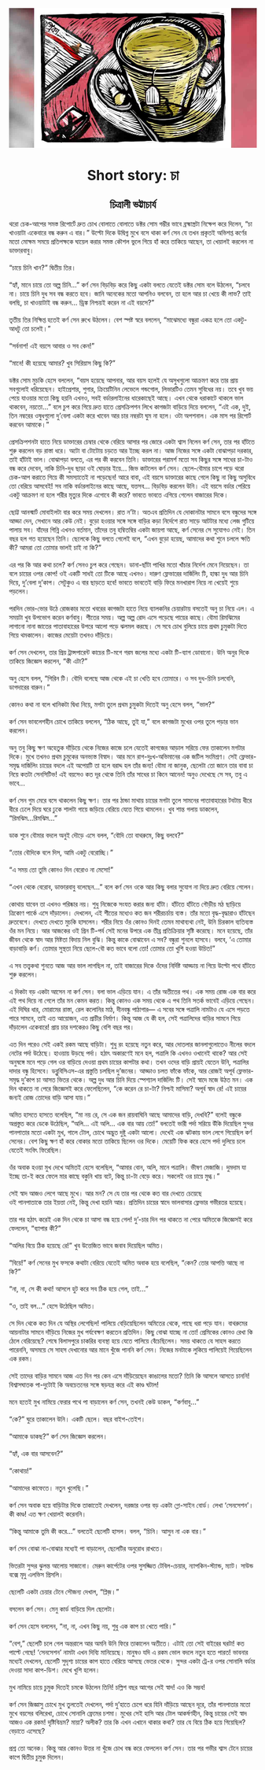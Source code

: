 <div align=center> <img src="../../metadata/images/rabibasariya/Short-story:-চা.jpg" align="center" ></div>
<h1 align=center>Short story: চা</h1>
<h2 align=center>চিত্রালী ভট্টাচার্য</h2>
থরো চেক-আপের সমস্ত রিপোর্টে দ্রুত চোখ বোলাতে বোলাতে ডক্টর সোম গম্ভীর ভাবে ব্রহ্মাস্ত্রটা নিক্ষেপ করে দিলেন, “চা খাওয়াটা একেবারে বন্ধ করুন এ বার।” উল্টো দিকে উদ্বিগ্ন মুখে বসে থাকা কর্ণ সেন যে তখন প্রকৃতই অভিশপ্ত কর্ণের মতো মোক্ষম সময়ে প্রতিপক্ষকে ঘায়েল করার সমস্ত কৌশল ভুলে গিয়ে হাঁ করে তাকিয়ে আছেন, তা খেয়ালই করলেন না ডাক্তারবাবু।<br> <br>“চায়ে চিনি খান?” দ্বিতীয় তির।<br> <br>“হ্যাঁ, মানে চায়ে তো অল্প চিনি...” কর্ণ সেন বিড়বিড় করে কিছু একটা বলতে যেতেই ডক্টর সোম বলে উঠলেন, “চলবে না। চায়ে চিনি দুধ সব বন্ধ করতে হবে। জানি অনেকের মতো আপনিও বলবেন, তা হলে আর চা খেয়ে কী লাভ? তাই বলছি, চা খাওয়াটাই বন্ধ করুন... ড্রিঙ্ক নিশ্চয়ই করেন না এই বয়সে?”<br> <br>তৃতীয় তির নিক্ষিপ্ত হতেই কর্ণ সেন রুখে উঠলেন। বেশ স্পষ্ট স্বরে বললেন, “মাঝেমধ্যে বন্ধুরা একত্র হলে তো একটু-আধটু তো চলেই।”<br> <br>“সর্বনাশ! এই বয়সে আবার ও সব কেন!”<br> <br>“মানে! কী হয়েছে আমার? খুব সিরিয়াস কিছু কি?”<br> <br>ডক্টর সোম মুচকি হেসে বললেন, “বয়স হয়েছে আপনার, আর বয়স হলেই যে অসুখগুলো আক্রমণ করে তার প্রায় সবগুলোই ধরিয়েছেন। হাইপ্রেশার, শুগার, ক্রিয়েটিনিন লেভেলে গন্ডগোল, লিভারটিও তেমন সুবিধের নয়। তবে খুব ভয় পেয়ে যাওয়ার মতো কিছু হয়নি এখনও, সবই বর্ডারলাইনের ধারেকাছেই আছে। এখন থেকে ধরাকাটে থাকলে ভাল থাকবেন, নয়তো...” বলে চুপ করে গিয়ে দ্রুত হাতে প্রেসক্রিপশন লিখে কাগজটা বাড়িয়ে দিয়ে বললেন, “এই এক, দুই, তিন নম্বরের ওষুধগুলো দু’বেলা একটা করে খাবেন আর চার নম্বরটা ঘুম না হলে। ওটা অপশনাল।  এক মাস পর রিপোর্ট করবেন আমাকে।”<br> <br>প্রেসক্রিপশনটা হাতে নিয়ে ডাক্তারের চেম্বার থেকে বেরিয়ে আসার পর জোরে একটা শ্বাস নিলেন কর্ণ সেন, তার পর হাঁটতে শুরু করলেন বড় রাস্তা ধরে। অটো বা টোটোয় চড়তে আর ইচ্ছে করল না। আজ নিজের সঙ্গে একটা বোঝাপড়া দরকার, তাই হাঁটাই ভাল। বোঝাপড়া বলতে, এর পর কী করবেন তিনি। ডাক্তারের পরামর্শ মতো সব কিছুর সঙ্গে সাধের চা-টাও বন্ধ করে দেবেন, নাকি চিনি-দুধ ছাড়া ওই ঘোড়ার ইয়ে... জিভ কাটলেন কর্ণ সেন। ছেলে-বৌমার চাপে পড়ে থরো চেক-আপ করাতে গিয়ে কী সমস্যাতেই না পড়েছেন! আরে বাবা, এই বয়সে ডাক্তারের কাছে গেলে কিছু না কিছু অসুবিধে তো বেরিয়ে আসবেই! সব নাকি বর্ডারলাইনের কাছে আছে, যত্তসব... বিড়বিড় করলেন উনি। এই বয়সে বর্ডার পেরিয়ে একটু আক্রমণ না হলে শরীর মৃত্যুর দিকে এগোবে কী করে? ভাবতে ভাবতে এগিয়ে গেলেন বাজারের দিকে।<br> <br>ছোট্ট আনস্মার্ট মোবাইলটা বার করে সময় দেখলেন। রাত ন’টা। অতএব প্রতিদিন যে দোকানটার সামনে বসে বন্ধুদের সঙ্গে আড্ডা দেন, সেখানে আর কেউ নেই। বুড়ো হওয়ার সঙ্গে সঙ্গে বাড়ির কড়া নির্দেশে রাত সাড়ে আটটার মধ্যে লেজ গুটিয়ে পালায় সব। যাঁদের গিন্নি এখনও বর্তমান, তাঁদের তবু হম্বিতম্বির একটা জায়গা আছে, কর্ণ সেনের সে সুযোগও নেই। তিন বছর হল গত হয়েছেন তিনি। ছেলেকে কিছু বলতে গেলেই বলে, “এখন বুড়ো হয়েছ, আমাদের কথা শুনে চললে ক্ষতি কী? আমরা তো তোমার ভালই চাই না কি?”<br> <br>এর পর কি আর কথা চলে? কর্ণ সেনও চুপ করে গেছেন। ডানা-ছাঁটা পাখির মতো খাঁচার নির্দেশ মেনে নিয়েছেন। তা বলে চায়ের ওপর কোপ! ওই একটি সাধই তো টিকে আছে এখনও। দারুণ ফ্লেভারের দার্জিলিং টি, হাল্কা দুধ আর চিনি দিয়ে, দু’বেলা দু’কাপ। সেটুকুও এ বার ছাড়তে হবে! ভাবতে ভাবতেই বাড়ি ফিরে মনখারাপ নিয়ে না খেয়েই শুয়ে পড়লেন।<br> <br>পরদিন ভোর-ভোর উঠে রোজকার মতো খবরের কাগজটা হাতে নিয়ে ব্যালকনির চেয়ারটায় বসতেই অনু চা নিয়ে এল। এ সময়টা খুব উপভোগ করেন কর্ণবাবু। শীতের সময়। অল্প অল্প রোদ এসে পড়েছে পায়ের কাছে। বৌমা রিমঝিমের লাগানো নানা জাতের পাতাবাহারের উপরে আলো পড়ে ঝলমল করছে। সে সবে চোখ বুলিয়ে চায়ে প্রথম চুমুকটা দিতে গিয়ে থমকালেন। কাজের মেয়েটা তখনও দাঁড়িয়ে।<br> <br>কর্ণ সেন দেখলেন, তার প্রিয় ট্রান্সপারেন্ট কাচের টি-মগে গরম জলের মধ্যে একটা টি-ব্যাগ ডোবানো। উনি অনুর দিকে তাকিয়ে জিজ্ঞেস করলেন, “কী এটা?”<br> <br>অনু হেসে বলল, “গিরিন টি। বৌদি বলেছে আজ থেকে এই চা খেতি হবে তোমারে। ও সব দুধ-চিনি চলবেনি, ডাগদারের বারুন।”<br> <br>কোনও কথা না বলে খানিকটা দ্বিধা নিয়ে, মগটা তুলে প্রথম চুমুকটা দিতেই অনু হেসে বলল, “ভাল?”<br> <br>কর্ণ সেন ভাবলেশহীন চোখে তাকিয়ে বললেন, “ঠিক আছে, তুই যা,” বলে কাগজটা মুখের ওপর তুলে পড়ার ভান করলেন।<br> <br>অনু তবু কিছু ক্ষণ অহেতুক  দাঁড়িয়ে থেকে নিজের কাজে চলে যেতেই কাগজের আড়াল সরিয়ে ফের তাকালেন মগটার দিকে। মুখে তখনও প্রথম চুমুকের অনভ্যস্ত বিস্বাদ। আর মনে রাগ-দুঃখ-অভিমানের এক জটিল সংমিশ্রণ। সেই ফ্লেভার-সমৃদ্ধ দার্জিলিং চায়ের বদলে এই অপেয়টি তা হলে বরাদ্দ হল তাঁর জন্য! বৌমা না জানুক, ছেলেটা তো জানে তার বাবা চা নিয়ে কতটা সেনসিটিভ! এই বয়সেও কত দূর থেকে তিনি তাঁর সাধের চা কিনে আনেন! অনুও দেখেছে সে সব, তবু এ ভাবে...<br> <br>কর্ণ সেন গুম মেরে বসে থাকলেন কিছু ক্ষণ। তার পর ঠান্ডা মাথায় চায়ের মগটা তুলে সামনের পাতাবাহারের টবটায় ধীরে ধীরে ঢেলে দিয়ে ঘরে ঢুকে শালটা গায়ে জড়িয়ে বেরিয়ে যেতে গিয়ে থামলেন। খুব শান্ত গলায় ডাকলেন, “রিমঝিম...রিমঝিম...”<br> <br>ডাক শুনে বৌমার বদলে অনুই দৌড়ে এসে বলল, “বৌদি তো বাথরুমে, কিছু বলবে?”<br> <br>“তোর বৌদিকে বলে দিস, আমি একটু বেরোচ্ছি।”<br> <br>“এ সময় তো তুমি কোনও দিন বেরোও না মেসো!”<br> <br>“এখন থেকে বেরোব, ডাক্তারবাবু  বলেছেন...” বলে কর্ণ সেন ওকে আর কিছু বলার সুযোগ না দিয়ে দ্রুত বেরিয়ে গেলেন।<br> <br>কোথায় যাবেন তা এখনও পরিষ্কার নয়। শুধু নিজেকে সংযত করার জন্য হাঁটা। হাঁটতে হাঁটতে গৌড়ীয় মঠ ছাড়িয়ে ত্রিকোণ পার্কে এসে দাঁড়ালেন। দেখলেন, এই শীতের মধ্যেও কত জন শরীরচর্চায় ব্যস্ত। তাঁর মতো বৃদ্ধ-বৃদ্ধারাও হাঁটছেন দ্রুতবেগে। দেখতে দেখতে মুচকি হাসলেন। শরীর নিয়ে ওঁর কোনও দিনই তেমন মাথাব্যথা নেই, উনি চিরকাল ব্যতিব্যস্ত ওঁর মন নিয়ে। আর আজকের ওই গ্রিন টি-পর্ব সেই মনের উপরে এক তীব্র প্রতিক্রিয়ার সৃষ্টি করেছে। মনে হয়েছে, তাঁর জীবন থেকে স্বাদ আর মিষ্টতা বিদায় নিল বুঝি। কিন্তু কাকে বোঝাবেন এ সব? বন্ধুরা শুনলে হাসবে। বলবে, ‘এ তোমার বাড়াবাড়ি কর্ণ। তোমার সুস্থতা নিয়ে ছেলে-বৌ কত ভাবে বলো তো! তোমার তো খুশি হওয়া উচিত!”<br> <br>এ সব তত্ত্বকথা শুনতে আজ আর ভাল লাগছিল না, তাই বাজারের দিকে ওঁদের নির্দিষ্ট আড্ডায় না গিয়ে উল্টো পথে হাঁটতে শুরু করলেন।<br> <br>এ দিকটা বড় একটা আসেন না কর্ণ সেন। বলা ভাল এড়িয়ে যান। এ তাঁর অতীতের পথ। এক সময় রোজ এক বার করে এই পথ দিয়ে না গেলে তাঁর মন কেমন করত। কিন্তু কোনও এক সময় থেকে এ পথ তিনি সতর্ক ভাবেই এড়িয়ে গেছেন। এই দিঘির ধার, মোরামের রাস্তা, রেল কলোনির মাঠ, দীনবন্ধু পাঠাগার— এ সবের সঙ্গে পত্রালি নামটাও যে এসে পড়তে পারে সামনে, তাই এত আয়োজন, এত প্রাচীর নির্মাণ। কিন্তু আজ যে কী হল, সেই পত্রালিদের বাড়ির সামনে গিয়ে দাঁড়ালেন একেবারে! প্রায় চার দশকেরও কিছু বেশি বছর পর।<br> <br>এত দিন পরেও সেই একই রকম আছে বাড়িটা। শুধু রং হয়েছে নতুন করে, আর দোতলার জানলাগুলোতেও নীলের বদলে নেটের পর্দা উঠেছে। হাওয়ায় উড়ছে পর্দা। হঠাৎ অকারণেই মনে হল, পত্রালি কি এখনও ওখানেই থাকে? আর সেই অনুষঙ্গে মনে পড়ে গেল ওর বাড়িয়ে দেওয়া প্রথম চায়ের কাপটার কথা। তখন ওদের বাড়ি প্রায়ই যেতেন উনি, পত্রালির দাদার বন্ধু হিসেবে। ডব্লুবিসিএস-এর প্রস্তুতি চলছিল দু’জনের। আড্ডাও চলত ফাঁকে ফাঁকে, আর রোজই অপূর্ব ফ্লেভার-সমৃদ্ধ দু’কাপ চা আসত ভিতর থেকে। অল্প দুধ আর চিনি দিয়ে স্পেশ্যাল দার্জিলিং টি। সেই স্বাদে মজে উঠত মন। এক দিন থাকতে না পেরে জিজ্ঞেসই করে ফেলেছিলেন, “কে করেন রে চা-টা? নিশ্চই মাসিমা? অপূর্ব স্বাদ রে! এই চায়ের জন্যই রোজ তোদের বাড়ি আসা যায়।”<br> <br>অমিত হাসতে হাসতে বলেছিল, “মা নয় রে, সে এক জন রায়বাঘিনি আছে আমাদের বাড়ি, দেখবি?” বলেই বন্ধুকে অপ্রস্তুত করে ডেকে উঠেছিল, “অলি... এই অলি... এক বার আয় তো!” বলতেই ভারী পর্দা সরিয়ে উঁকি দিয়েছিল সুন্দর পানপাতার মতো একটা মুখ, গালে টোল, চোখে অদ্ভুত দুষ্টু একটা আলো। দেখেই এক ঝটকায় ভাল লেগে গিয়েছিল কর্ণ সেনের। বেশ কিছু ক্ষণ হাঁ করে বোকার মতো তাকিয়ে ছিলেন ওর দিকে। মেয়েটি ফিক করে হেসে পর্দা দুলিয়ে চলে যেতেই সংবিৎ ফিরেছিল।<br> <br>ওঁর অবাক হওয়া মুখ দেখে অমিতই হেসে বলেছিল, “আমার বোন, অলি, মানে পত্রালি। ভীষণ মেজাজি। দুমদাম যা ইচ্ছে তা-ই করে ফেলে মার কাছে বকুনি খায় বটে, কিন্তু  চা-টা বেড়ে করে। সকলেই ওর চায়ে মুগ্ধ।”<br> <br>সেই স্বাদ আজও লেগে আছে মুখে। আর মন? সে যে তার পর থেকে কত বার দেখতে চেয়েছে<br>
ওই পানপাতাকে তার ইয়ত্তা নেই, কিন্তু দেখা হয়নি আর। প্রতিদিন চায়ের স্বাদে ভালবাসার ফ্লেভার গভীরতর হয়েছে।<br> <br>তার পর হঠাৎ করেই এক দিন থেকে চা আসা বন্ধ হয়ে গেল! দু’-চার দিন পর থাকতে না পেরে অমিতকে জিজ্ঞেসই করে ফেললেন, “ব্যাপার কী?”<br> <br>“অলির বিয়ে ঠিক হয়েছে রে!” খুব উত্তেজিত ভাবে জবাব দিয়েছিল অমিত।<br> <br>“বিয়ে!” কর্ণ সেনের মুখ ফসকে কথাটা বেরিয়ে যেতেই অমিত অবাক হয়ে বলেছিল, “কেন? তোর আপত্তি আছে না কি?”<br> <br>“না, না, সে কী কথা! আসলে হুট করে সব ঠিক হয়ে গেল, তাই...”<br> <br>“ও, তাই বল...” হেসে উঠেছিল অমিত।<br> <br>সে দিন থেকে কত দিন যে অস্থির লেগেছিল! পালিয়ে বেড়িয়েছিলেন অমিতের থেকে, পাছে ধরা পড়ে যান। বাথরুমের আয়নাটার সামনে দাঁড়িয়ে নিজের মুখ পর্যবেক্ষণ করতেন প্রতিদিন। কিছু বোঝা যাচ্ছে না তো! প্রেমিকের কোনও রেখা কি ঠেলে বেরিয়েছে? শেষে বিলাসপুরে চাকরির ব্যবস্থা হয়ে যেতে পালিয়ে বেঁচেছিলেন। সময় থাকতে যে সাহস করতে পারেননি, অসময়ে সে সাহস দেখানোর আর মানে খুঁজে পাননি কর্ণ সেন। নিজের মনটাকে লুকিয়ে পালিয়েই গিয়েছিলেন এক রকম।<br> <br>সেই তাদের বাড়ির সামনে আজ এত দিন পর কেন এসে দাঁড়িয়েছেন কাঙালের মতো? তিনি কি আসলে আসতে চাননি! বিশ্বাসঘাতক পা-দুটোই কি অবচেতনের সঙ্গে ষড়যন্ত্র করে এই কাণ্ড ঘটাল!<br> <br>মনে হতেই মুখ নামিয়ে ফেরার পথে পা বাড়ালেন কর্ণ সেন, তখনই কেউ ডাকল, “কর্ণবাবু...”<br> <br>“কে?” ঘুরে তাকালেন উনি। একটি ছেলে। বছর বাইশ-তেইশ।<br> <br>“আমাকে ডাকছ?” কর্ণ সেন জিজ্ঞেস করলেন।<br> <br>“হ্যাঁ, এক বার আসবেন?”<br> <br>“কোথায়!”<br> <br>“আমাদের কাফেতে। নতুন খুলেছি।”<br> <br>কর্ণ সেন অবাক হয়ে বাড়িটার দিকে তাকাতেই দেখলেন, দরজার ওপর বড় একটা গ্লো-সাইন বোর্ড। লেখা ‘সেনসেশন’। কী কাণ্ড! এত ক্ষণ খেয়ালই করেননি।<br> <br>“কিন্তু আমাকে তুমি কী করে...” বলতেই ছেলেটি হাসল। বলল, “চিনি। আসুন না এক বার।”<br> <br>কর্ণ সেন বোঝা না-বোঝার মধ্যেই পা বাড়ালেন, ছেলেটির অনুরোধ রাখতে।<br> <br>ভিতরটা সুন্দর ঝুলন্ত আলোয় সাজানো। মেরুন কার্পেটের ওপর সুসজ্জিত টেবিল-চেয়ার, ন্যাপকিন-স্ট্যান্ড, ম্যাট। সাউন্ড বক্সে মৃদু এলভিস প্রিসলি।<br> <br>ছেলেটি একটা চেয়ার টেনে সৌজন্য দেখাল, “প্লিজ়।”<br> <br>বসলেন কর্ণ সেন। মেনু কার্ড বাড়িয়ে দিল ছেলেটা।<br> <br>কর্ণ সেন হেসে বললেন, “না, না, এখন কিছু নয়, শুধু এক কাপ চা খেতে পারি।”<br> <br>“বেশ,” ছেলেটি চলে গেল অন্তরালে আর অমনি উনি ফিরে তাকালেন অতীতে। এটাই তো সেই বাইরের ঘরটা! কত পাল্টে গেছে! ‘সেনসেশন’ নামটা এখন দিব্যি মানিয়েছে। মানুষও যদি এ রকম ভোল বদলে নতুন হতে পারত! ভাবনার মধ্যেই দেখলেন, ছেলেটি সুদৃশ্য চায়ের কাপ হাতে বেরিয়ে আসছে ভেতর থেকে। সুন্দর একটা ট্রে-র ওপর সোনালি বর্ডার দেওয়া সাদা কাপ-ডিশ। দেখে খুশি হলেন।<br> <br>মুখ নামিয়ে চায়ে চুমুক দিতেই চমকে উঠলেন তিনি! চল্লিশ বছর আগের সেই স্বাদ! এও কি সম্ভব!<br> <br>কর্ণ সেন জিজ্ঞাসু চোখে মুখ তুলতেই দেখলেন, পর্দা দু’হাতে চেপে ধরে যিনি দাঁড়িয়ে আছেন দূরে, তাঁর পানপাতার মতো মুখে বয়সের বলিরেখা, চোখে সোনালি ফ্রেমের চশমা। মুখের সেই হাসি আর টোল আকর্ষণহীন, কিন্তু চায়ের সেই স্বাদ আজও এক রকম! দৃষ্টিবিভ্রম? মায়া? অলীক? তার কি এখন এখানে থাকার কথা? তার যে বিয়ে ঠিক হয়ে গিয়েছিল? বেড়াতে এসেছে?<br> <br>প্রশ্ন তো অনেক। কিন্তু আর কোনও উত্তর না খুঁজে চোখ বন্ধ করে ফেললেন কর্ণ সেন। তার পর গভীর শ্বাস টেনে চায়ের কাপে দ্বিতীয় চুমুক দিলেন।<br> <br><br> <br><br> <br>
